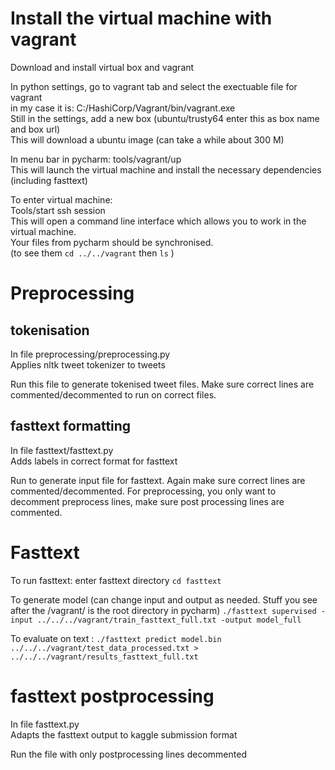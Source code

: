 # Install the virtual machine with vagrant

Download and install virtual box and vagrant

In python settings, go to vagrant tab and select the exectuable file for vagrant  
in my case it is: C:/HashiCorp/Vagrant/bin/vagrant.exe  
Still in the settings, add a new box (ubuntu/trusty64 enter this as box name and box url)  
This will download a ubuntu image (can take a while about 300 M)  

In menu bar in pycharm: tools/vagrant/up  
This will launch the virtual machine and install the necessary dependencies (including fasttext)

To enter virtual machine:  
Tools/start ssh session  
This will open a command line interface which allows you to work in the virtual machine.  
Your files from pycharm should be synchronised.  
(to see them `cd ../../vagrant` then `ls` )

# Preprocessing

## tokenisation
In file preprocessing/preprocessing.py  
Applies nltk tweet tokenizer to tweets

Run this file to generate tokenised tweet files. Make sure correct lines are commented/decommented to run on correct files.

## fasttext formatting
In file fasttext/fasttext.py  
Adds labels in correct format for fasttext

Run to generate input file for fasttext. Again make sure correct lines are commented/decommented. For preprocessing, you only want to decomment preprocess lines, make sure post processing lines are commented.

# Fasttext 
To run fasttext: enter fasttext directory
`cd fasttext`

To generate model (can change input and output as needed. Stuff you see after the /vagrant/ is the root directory in pycharm)
`./fasttext supervised -input ../../../vagrant/train_fasttext_full.txt -output model_full`

To evaluate on text :
`./fasttext predict model.bin ../../../vagrant/test_data_processed.txt > ../../../vagrant/results_fasttext_full.txt`

# fasttext postprocessing

In file fasttext.py  
Adapts the fasttext output to kaggle submission format

Run the file with only postprocessing lines decommented
